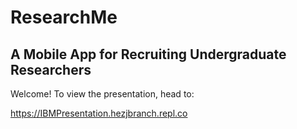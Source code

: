 # ResearchMe 
## A Mobile App for Recruiting Undergraduate Researchers

Welcome! To view the presentation, head to:

https://IBMPresentation.hezjbranch.repl.co
